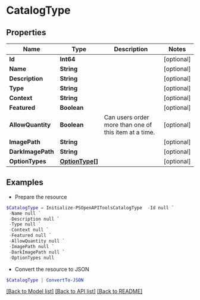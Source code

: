 # CatalogType
## Properties

Name | Type | Description | Notes
------------ | ------------- | ------------- | -------------
**Id** | **Int64** |  | [optional] 
**Name** | **String** |  | [optional] 
**Description** | **String** |  | [optional] 
**Type** | **String** |  | [optional] 
**Context** | **String** |  | [optional] 
**Featured** | **Boolean** |  | [optional] 
**AllowQuantity** | **Boolean** | Can users order more than one of this item at a time. | [optional] 
**ImagePath** | **String** |  | [optional] 
**DarkImagePath** | **String** |  | [optional] 
**OptionTypes** | [**OptionType[]**](OptionType.md) |  | [optional] 

## Examples

- Prepare the resource
```powershell
$CatalogType = Initialize-PSOpenAPIToolsCatalogType  -Id null `
 -Name null `
 -Description null `
 -Type null `
 -Context null `
 -Featured null `
 -AllowQuantity null `
 -ImagePath null `
 -DarkImagePath null `
 -OptionTypes null
```

- Convert the resource to JSON
```powershell
$CatalogType | ConvertTo-JSON
```

[[Back to Model list]](../README.md#documentation-for-models) [[Back to API list]](../README.md#documentation-for-api-endpoints) [[Back to README]](../README.md)

